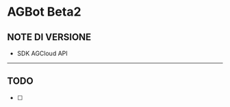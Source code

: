 AGBot Beta2
====================

NOTE DI VERSIONE
-----------

- SDK AGCloud API

-----------



TODO
-----------

- [ ] 
